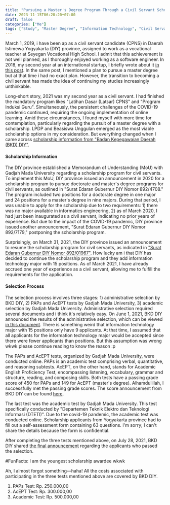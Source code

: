 ```yaml
---
title: "Pursuing a Master's Degree Program Through a Civil Servant Scholarship"
date: 2023-11-15T06:20:20+07:00
draft: false
categories: ["Me"]
tags: ["Study", "Master Degree", "Information Technology", "Civil Servant"]
---
```

March 1, 2019, i have been ap as a civil servant candidate (CPNS) in Daerah Istimewa Yogyakarta (DIY) province, assigned to work as a vocational teacher at Seyegan Vocational High School. I admit that this achievement is not well planned, as I thoroughly enjoyed working as a software engineer. In 2018, my second year at an international startup, I briefly wrote about it [in this post](https://herusetiawan.id/posts/capaian-2017-dan-target-2018/). In the same post, I mentioned a plan to pursue a master degree but at that time i had no exact plan. However, the transition to becoming a civil servant has made the idea of continuing my studies increasingly unthinkable.

Long-short story, 2021 was my second year as a civil servant. I had finished the mandatory program likes "Latihan Dasar (Latsar) CPNS" and "Program Induksi Guru".  Simultaneously, the persistent challenges of the COVID-19 pandemic continued, requiring the ongoing implementation of online learning. Amid these circumstances, I found myself with more time for contemplation, particularly regarding the pursuit of a master degree with a scholarship. LPDP and Beasiswa Unggulan emerged as the most viable scholarship options in my consideration. But everything changed when I came across [scholarship information from "Badan Kepegawaian Daerah (BKD) DIY"](https://drive.google.com/file/d/11np-0l1l0PfpLV3FAeQSBCpW3sqLp0C0/view?usp=sharing).

#### Scholarship Information
The DIY province established a Memorandum of Understanding (MoU) with Gadjah Mada University regarding a scholarship program for civil servants. To implement this MoU, DIY province issued an announcement in 2020 for a scholarship program to pursue doctorate and master's degree programs for civil servants, as outlined in "Surat Edaran Gubernur DIY Nomor 892/4708." The program included two positions for a doctorate degree in one major and 24 positions for a master's degree in nine majors. During that period, I was unable to apply for the scholarship due to two requirements: 1) there was no major available in informatics engineering, 2) as of March 2020, I had just been inaugurated as a civil servant, indicating no prior years of experience. But due to the impact of the COVID-19 pandemic, DIY province issued another announcement, "Surat Edaran Gubernur DIY Nomor 892/7179," postponing the scholarship program. 

Surprisingly, on March 31, 2021, the DIY province issued an announcement to resume the scholarship program for civil servants, as indicated in  ["Surat Edaran Gubernur DIY Nomor 892/01967"](https://drive.google.com/file/d/11np-0l1l0PfpLV3FAeQSBCpW3sqLp0C0/view?usp=sharing). How lucky am i that DIY has decided to continue the scholarship program and they add information technology major with 15 positions. As of March 2021, I have already accrued one year of experience as a civil servant, allowing me to fulfill the requirements for the application.

#### Selection Process
The selection process involves three stages: 1) administrative selection by BKD DIY, 2) PAPs and AcEPT tests by Gadjah Mada University, 3) academic selection by Gadjah Mada University. Administrative selection required several documents and i think it's relatively easy. On June 1, 2021, BKD DIY announced the results of the administrative selection, which can be viewed [in this document](https://drive.google.com/file/d/1aWiH5bUAJB559CWZvGcFSrsdm3oFQpQE/view?usp=sharing). There is something weird that information technology major with 15 positions only have 9 applicants. At that time, I assumed that all applicants for the information technology major would be accepted since there were fewer applicants than positions. But this assumption was wrong wkwk please continue reading to know the reason :p

The PAPs and AcEPT tests, organized by Gadjah Mada University, were conducted online. PAPs is an academic test comprising verbal, quantitative, and reasoning subtests. AcEPT, on the other hand, stands for Academic English Proficiency Test, encompassing listening, vocabulary, grammar and structure, reading, and composing skills. Both tests have a passing grade score of 450 for PAPs and 149 for AcEPT (master's degree). Alhamdulillah, I successfully met the passing grade scores. The score announcement from BKD DIY can be found [here](https://drive.google.com/file/d/15kdW_LB3PR5zdVcwM-ePpY9kd-fFnosK/view?usp=sharing).

The last test was the academic test by Gadjah Mada University. This test specifically conducted by "Departemen Teknik Elektro dan Teknologi Informasi (DTETI)".  Due to the covid-19 pandemic, the academic test was conducted online. Scholarship applicants from Yogyakarta province had to fill out a self-assessment form containing 63 questions. I'm sorry; I can't share the details because the form is confidential.

After completing the three tests mentioned above, on July 28, 2021, BKD DIY shared [the final announcement](https://drive.google.com/file/d/1-e6khyld9oCPHQkZbe1vd3v_TYYdtAx7/view?usp=sharing) regarding the applicants who passed the selection.

#FunFacts: I am the youngest scholarship awardee wkwk

Ah, I almost forgot something—haha! All the costs associated with participating in the three tests mentioned above are covered by BKD DIY.
<ol>
	<li>PAPs Test: Rp. 250.000,00</li>
	<li>AcEPT Test: Rp. 300.000,00</li>
	<li>Academic Test: Rp. 500.000,00</li>
<ol>
